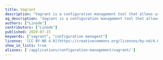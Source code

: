 ```yaml
---
title: Vagrant
description: "Vagrant is a configuration management tool that allows users to create portable and reproducible work environments."
og_description: 'Vagrant is a configuration management tool that allows users to create portable and reproducible work environments. Vagrant excels at providing consistent, easy-to-configure servers that can be used to keep development environments consistent across all users.'
authors: ["Linode"]
contributors: ["Linode"]
published: 2020-07-15
keywords: ["vagrant", "configuration managent"]
license: '[CC BY-ND 4.0](https://creativecommons.org/licenses/by-nd/4.0)'
show_in_lists: true
aliases: ['/applications/configuration-management/vagrant/']
---
```


